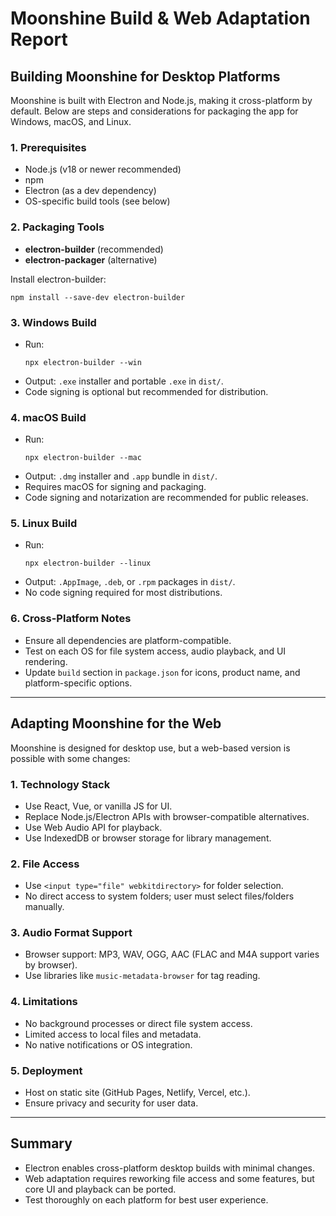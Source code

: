 # Moonshine Build & Web Adaptation Report

## Building Moonshine for Desktop Platforms

Moonshine is built with Electron and Node.js, making it cross-platform by default. Below are steps and considerations for packaging the app for Windows, macOS, and Linux.

### 1. Prerequisites
- Node.js (v18 or newer recommended)
- npm
- Electron (as a dev dependency)
- OS-specific build tools (see below)

### 2. Packaging Tools
- **electron-builder** (recommended)
- **electron-packager** (alternative)

Install electron-builder:
```
npm install --save-dev electron-builder
```

### 3. Windows Build
- Run:
  ```
  npx electron-builder --win
  ```
- Output: `.exe` installer and portable `.exe` in `dist/`.
- Code signing is optional but recommended for distribution.

### 4. macOS Build
- Run:
  ```
  npx electron-builder --mac
  ```
- Output: `.dmg` installer and `.app` bundle in `dist/`.
- Requires macOS for signing and packaging.
- Code signing and notarization are recommended for public releases.

### 5. Linux Build
- Run:
  ```
  npx electron-builder --linux
  ```
- Output: `.AppImage`, `.deb`, or `.rpm` packages in `dist/`.
- No code signing required for most distributions.

### 6. Cross-Platform Notes
- Ensure all dependencies are platform-compatible.
- Test on each OS for file system access, audio playback, and UI rendering.
- Update `build` section in `package.json` for icons, product name, and platform-specific options.

---

## Adapting Moonshine for the Web

Moonshine is designed for desktop use, but a web-based version is possible with some changes:

### 1. Technology Stack
- Use React, Vue, or vanilla JS for UI.
- Replace Node.js/Electron APIs with browser-compatible alternatives.
- Use Web Audio API for playback.
- Use IndexedDB or browser storage for library management.

### 2. File Access
- Use `<input type="file" webkitdirectory>` for folder selection.
- No direct access to system folders; user must select files/folders manually.

### 3. Audio Format Support
- Browser support: MP3, WAV, OGG, AAC (FLAC and M4A support varies by browser).
- Use libraries like `music-metadata-browser` for tag reading.

### 4. Limitations
- No background processes or direct file system access.
- Limited access to local files and metadata.
- No native notifications or OS integration.

### 5. Deployment
- Host on static site (GitHub Pages, Netlify, Vercel, etc.).
- Ensure privacy and security for user data.

---

## Summary
- Electron enables cross-platform desktop builds with minimal changes.
- Web adaptation requires reworking file access and some features, but core UI and playback can be ported.
- Test thoroughly on each platform for best user experience.
